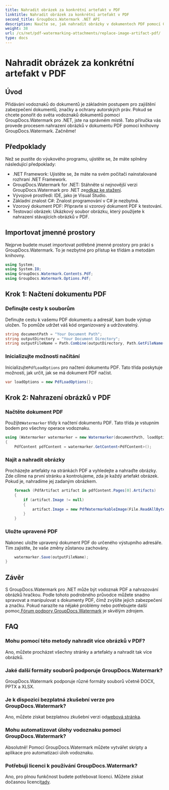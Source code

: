 ```yaml
---
title: Nahradit obrázek za konkrétní artefakt v PDF
linktitle: Nahradit obrázek za konkrétní artefakt v PDF
second_title: GroupDocs.Watermark .NET API
description: Naučte se, jak nahradit obrázky v dokumentech PDF pomocí GroupDocs.Watermark for .NET, pomocí tohoto komplexního, podrobného návodu.
weight: 38
url: /cs/net/pdf-watermarking-attachments/replace-image-artifact-pdf/
type: docs
---
```

# Nahradit obrázek za konkrétní artefakt v PDF

## Úvod
Přidávání vodoznaků do dokumentů je základním postupem pro zajištění zabezpečení dokumentů, značky a ochrany autorských práv. Pokud se chcete ponořit do světa vodoznaků dokumentů pomocí GroupDocs.Watermark pro .NET, jste na správném místě. Tato příručka vás provede procesem nahrazení obrázků v dokumentu PDF pomocí knihovny GroupDocs.Watermark. Začněme!
## Předpoklady
Než se pustíte do výukového programu, ujistěte se, že máte splněny následující předpoklady:
- .NET Framework: Ujistěte se, že máte na svém počítači nainstalované rozhraní .NET Framework.
-  GroupDocs.Watermark for .NET: Stáhněte si nejnovější verzi GroupDocs.Watermark pro .NET ze[odkaz ke stažení](https://releases.groupdocs.com/Watermark/net/).
- Vývojové prostředí: IDE, jako je Visual Studio.
- Základní znalost C#: Znalost programování v C# je nezbytná.
- Vzorový dokument PDF: Připravte si vzorový dokument PDF k testování.
- Testovací obrázek: Ukázkový soubor obrázku, který použijete k nahrazení stávajících obrázků v PDF.
## Importovat jmenné prostory
Nejprve budete muset importovat potřebné jmenné prostory pro práci s GroupDocs.Watermark. To je nezbytné pro přístup ke třídám a metodám knihovny.
```csharp
using System;
using System.IO;
using GroupDocs.Watermark.Contents.Pdf;
using GroupDocs.Watermark.Options.Pdf;
```

## Krok 1: Načtení dokumentu PDF
### Definujte cesty k souborům
Definujte cestu k vašemu PDF dokumentu a adresář, kam bude výstup uložen. To pomůže udržet váš kód organizovaný a udržovatelný.
```csharp
string documentPath = "Your Document Path";
string outputDirectory = "Your Document Directory";
string outputFileName = Path.Combine(outputDirectory, Path.GetFileName(documentPath));
```
### Inicializujte možnosti načítání
 Inicializujte`PdfLoadOptions` pro načtení dokumentu PDF. Tato třída poskytuje možnosti, jak určit, jak se má dokument PDF načíst.
```csharp
var loadOptions = new PdfLoadOptions();
```
## Krok 2: Nahrazení obrázků v PDF
### Načtěte dokument PDF
 Použijte`Watermarker` třídy k načtení dokumentu PDF. Tato třída je vstupním bodem pro všechny operace vodoznaku.
```csharp
using (Watermarker watermarker = new Watermarker(documentPath, loadOptions))
{
    PdfContent pdfContent = watermarker.GetContent<PdfContent>();
```
### Najít a nahradit obrázky
Procházejte artefakty na stránkách PDF a vyhledejte a nahraďte obrázky. Zde cílíme na první stránku a kontrolujeme, zda je každý artefakt obrázek. Pokud je, nahradíme jej zadaným obrázkem.
```csharp
    foreach (PdfArtifact artifact in pdfContent.Pages[0].Artifacts)
    {
        if (artifact.Image != null)
        {
            artifact.Image = new PdfWatermarkableImage(File.ReadAllBytes("Your Image Path"));
        }
    }
```
### Uložte upravené PDF
Nakonec uložte upravený dokument PDF do určeného výstupního adresáře. Tím zajistíte, že vaše změny zůstanou zachovány.
```csharp
    watermarker.Save(outputFileName);
}
```

## Závěr
 S GroupDocs.Watermark pro .NET může být vodoznak PDF a nahrazování obrázků hračkou. Podle tohoto podrobného průvodce můžete snadno spravovat a manipulovat s dokumenty PDF, čímž zvýšíte jejich zabezpečení a značku. Pokud narazíte na nějaké problémy nebo potřebujete další pomoc,[Fórum podpory GroupDocs.Watermark](https://forum.groupdocs.com/c/watermark/19) je skvělým zdrojem.
## FAQ
### Mohu pomocí této metody nahradit více obrázků v PDF?
Ano, můžete procházet všechny stránky a artefakty a nahradit tak více obrázků.
### Jaké další formáty souborů podporuje GroupDocs.Watermark?
GroupDocs.Watermark podporuje různé formáty souborů včetně DOCX, PPTX a XLSX.
### Je k dispozici bezplatná zkušební verze pro GroupDocs.Watermark?
 Ano, můžete získat bezplatnou zkušební verzi od[webová stránka](https://releases.groupdocs.com/).
### Mohu automatizovat úlohy vodoznaku pomocí GroupDocs.Watermark?
Absolutně! Pomocí GroupDocs.Watermark můžete vytvářet skripty a aplikace pro automatizaci úloh vodoznaku.
### Potřebuji licenci k používání GroupDocs.Watermark?
 Ano, pro plnou funkčnost budete potřebovat licenci. Můžete získat dočasnou licenci[tady](https://purchase.groupdocs.com/temporary-license/).